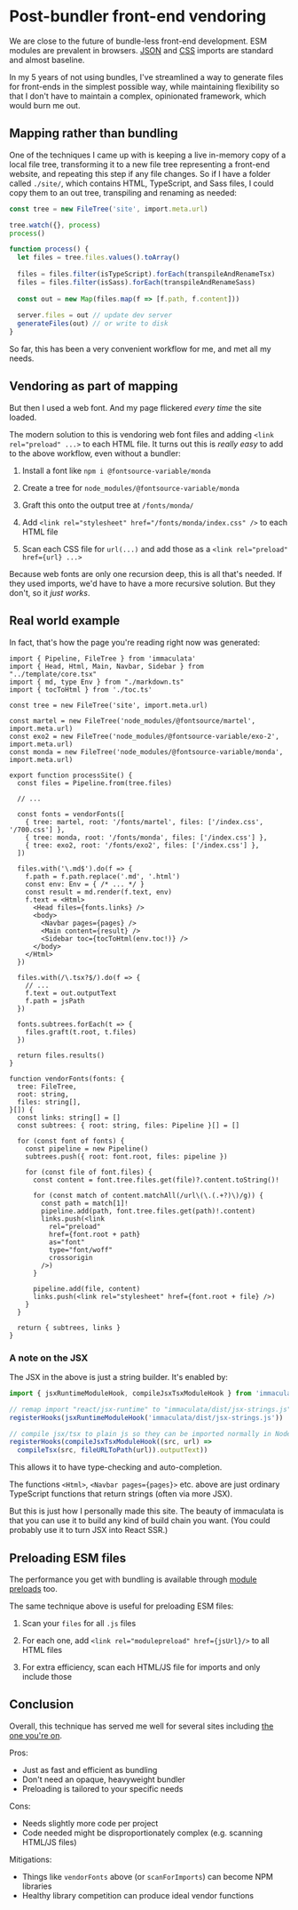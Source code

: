 # Post-bundler front-end vendoring

We are close to the future of bundle-less front-end development. ESM modules are
prevalent in browsers. [JSON](https://caniuse.com/?search=import%20type%20json)
and [CSS](https://caniuse.com/?search=import%20type%20css) imports are standard
and almost baseline.

In my 5 years of not using bundles, I've streamlined a way to generate files for
front-ends in the simplest possible way, while maintaining flexibility so that I
don't have to maintain a complex, opinionated framework, which would burn me out.

## Mapping rather than bundling

One of the techniques I came up with is keeping a live in-memory copy of a local
file tree, transforming it to a new file tree representing a front-end website,
and repeating this step if any file changes. So if I have a folder called
`./site/`, which contains HTML, TypeScript, and Sass files, I could copy them to
an out tree, transpiling and renaming as needed:

```ts
const tree = new FileTree('site', import.meta.url)

tree.watch({}, process)
process()

function process() {
  let files = tree.files.values().toArray()
  
  files = files.filter(isTypeScript).forEach(transpileAndRenameTsx)
  files = files.filter(isSass).forEach(transpileAndRenameSass)
  
  const out = new Map(files.map(f => [f.path, f.content]))
  
  server.files = out // update dev server
  generateFiles(out) // or write to disk
}
```

So far, this has been a very convenient workflow for me, and met all my needs.

## Vendoring as part of mapping

But then I used a web font. And my page flickered *every time* the site loaded.

The modern solution to this is vendoring web font files and adding `<link
rel="preload" ...>` to each HTML file. It turns out this is *really easy* to add
to the above workflow, even without a bundler:

1. Install a font like `npm i @fontsource-variable/monda`

2. Create a tree for `node_modules/@fontsource-variable/monda`

3. Graft this onto the output tree at `/fonts/monda/`

4. Add `<link rel="stylesheet" href="/fonts/monda/index.css" />` to each HTML file

5. Scan each CSS file for `url(...)` and add those as a `<link rel="preload"
   href={url} ...>`

Because web fonts are only one recursion deep, this is all that's needed. If
they used imports, we'd have to have a more recursive solution. But they don't,
so it *just works*.

## Real world example

In fact, that's how the page you're reading right now was generated:

```tsx
import { Pipeline, FileTree } from 'immaculata'
import { Head, Html, Main, Navbar, Sidebar } from "../template/core.tsx"
import { md, type Env } from "./markdown.ts"
import { tocToHtml } from './toc.ts'

const tree = new FileTree('site', import.meta.url)

const martel = new FileTree('node_modules/@fontsource/martel', import.meta.url)
const exo2 = new FileTree('node_modules/@fontsource-variable/exo-2', import.meta.url)
const monda = new FileTree('node_modules/@fontsource-variable/monda', import.meta.url)

export function processSite() {
  const files = Pipeline.from(tree.files)

  // ...

  const fonts = vendorFonts([
    { tree: martel, root: '/fonts/martel', files: ['/index.css', '/700.css'] },
    { tree: monda, root: '/fonts/monda', files: ['/index.css'] },
    { tree: exo2, root: '/fonts/exo2', files: ['/index.css'] },
  ])

  files.with('\.md$').do(f => {
    f.path = f.path.replace('.md', '.html')
    const env: Env = { /* ... */ }
    const result = md.render(f.text, env)
    f.text = <Html>
      <Head files={fonts.links} />
      <body>
        <Navbar pages={pages} />
        <Main content={result} />
        <Sidebar toc={tocToHtml(env.toc!)} />
      </body>
    </Html>
  })

  files.with(/\.tsx?$/).do(f => {
    // ...
    f.text = out.outputText
    f.path = jsPath
  })

  fonts.subtrees.forEach(t => {
    files.graft(t.root, t.files)
  })

  return files.results()
}

function vendorFonts(fonts: {
  tree: FileTree,
  root: string,
  files: string[],
}[]) {
  const links: string[] = []
  const subtrees: { root: string, files: Pipeline }[] = []

  for (const font of fonts) {
    const pipeline = new Pipeline()
    subtrees.push({ root: font.root, files: pipeline })

    for (const file of font.files) {
      const content = font.tree.files.get(file)?.content.toString()!

      for (const match of content.matchAll(/url\(\.(.+?)\)/g)) {
        const path = match[1]!
        pipeline.add(path, font.tree.files.get(path)!.content)
        links.push(<link
          rel="preload"
          href={font.root + path}
          as="font"
          type="font/woff"
          crossorigin
        />)
      }

      pipeline.add(file, content)
      links.push(<link rel="stylesheet" href={font.root + file} />)
    }
  }

  return { subtrees, links }
}
```

### A note on the JSX

The JSX in the above is just a string builder. It's enabled by:

```ts
import { jsxRuntimeModuleHook, compileJsxTsxModuleHook } from 'immaculata'

// remap import "react/jsx-runtime" to "immaculata/dist/jsx-strings.js"
registerHooks(jsxRuntimeModuleHook('immaculata/dist/jsx-strings.js'))

// compile jsx/tsx to plain js so they can be imported normally in Node.js
registerHooks(compileJsxTsxModuleHook((src, url) =>
  compileTsx(src, fileURLToPath(url)).outputText))
```

This allows it to have type-checking and auto-completion.

The functions `<Html>`, `<Navbar pages={pages}>` etc. above are just ordinary
TypeScript functions that return strings (often via more JSX).

But this is just how I personally made this site. The beauty of immaculata is
that you can use it to build any kind of build chain you want. (You could
probably use it to turn JSX into React SSR.)

## Preloading ESM files

The performance you get with bundling is available through [module preloads](https://developer.mozilla.org/en-US/docs/Web/HTML/Reference/Attributes/rel/modulepreload) too.

The same technique above is useful for preloading ESM files:

1. Scan your `files` for all `.js` files

2. For each one, add `<link rel="modulepreload" href={jsUrl}/>` to all HTML files

3. For extra efficiency, scan each HTML/JS file for imports and only include those

## Conclusion

Overall, this technique has served me well for several sites including [the one
you're on](https://github.com/thesoftwarephilosopher/immaculata.dev/blob/main/site/build/process.tsx).

Pros:

* Just as fast and efficient as bundling
* Don't need an opaque, heavyweight bundler
* Preloading is tailored to your specific needs

Cons:

* Needs slightly more code per project
* Code needed might be disproportionately complex (e.g. scanning HTML/JS files)

Mitigations:

* Things like `vendorFonts` above (or `scanForImports`) can become NPM libraries
* Healthy library competition can produce ideal vendor functions
